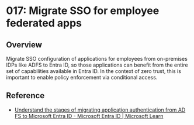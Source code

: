 # 017: Migrate SSO for employee federated apps

## Overview

Migrate SSO configuration of applications for employees from on-premises IDPs like ADFS to Entra ID, so those applications can benefit from the entire set of capabilities available in Entra ID. In the context of zero trust, this is important to enable policy enforcement via conditional access.



## Reference

* [Understand the stages of migrating application authentication from AD FS to Microsoft Entra ID - Microsoft Entra ID | Microsoft Learn](https://learn.microsoft.com/en-us/entra/identity/enterprise-apps/migrate-adfs-apps-stages)

